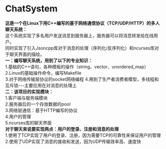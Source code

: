 # ChatSystem
  **这是一个在Linux下用C++编写的基于网络通信协议（TCP/UDP/HTTP）的多人聊天系统：**  
    这个系统实现了多名用户发送消息到服务器上，服务器可以将消息转发给在线用户。  
    同时实现了引入Jsoncpp库对于消息的处理（序列化/反序列化）和ncurses库对于聊天界面的描绘。   
    **一：编写聊天系统，用到了以下的专业知识：**    
    1.基础的C++语句，各种模板的操作（string、vector、unordered_map）  
    2.Linux的基础操作命令，编写Makefile  
    3.对于网络传输层协议的socket网络编程
    4.用到了生产者消费者模型，多线程和互斥锁---主要应用在对消息的处理上  
    **二：该项目的实现模块：**  
    1.客户端与服务端模块  
    2.服务器后的一个存放数据的pool  
    3.网络层通信：基于HTTP编写的协议  
    4.用户的管理    
    5.ncurses库的聊天界面  
  **对于聊天来说要实现两点：用户的登录、注册和消息的处理**    
  1.使用了TCP实现了用户的登录、注册，因为需要TCP的可靠性来保证用户的管理  
  2.使用了UDP实现了消息的接收和发送，因为UDP传输效率高、速度快
  
